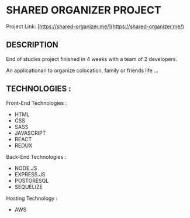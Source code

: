 # SHARED ORGANIZER PROJECT

Project Link: [https://shared-organizer.me/](https://shared-organizer.me/)

## DESCRIPTION

End of studies project finished in 4 weeks with a team of 2 developers.

An applicationan to organize colocation, family or friends life ...

## TECHNOLOGIES : 

Front-End Technologies : 
- HTML
- CSS
- SASS
- JAVASCRIPT
- REACT
- REDUX

Back-End Technologies : 
- NODE.JS
- EXPRESS.JS
- POSTGRESQL
- SEQUELIZE

Hosting Technology : 
- AWS
